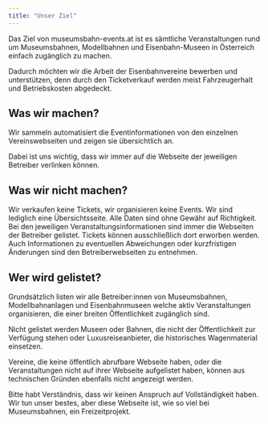 ```yaml
---
title: "Unser Ziel"
---
```


Das Ziel von museumsbahn-events.at ist es sämtliche Veranstaltungen rund um Museumsbahnen, Modellbahnen und
Eisenbahn-Museen in Österreich einfach zugänglich zu machen.

Dadurch möchten wir die Arbeit der Eisenbahnvereine bewerben und unterstützen, denn durch den Ticketverkauf
werden meist Fahrzeugerhalt und Betriebskosten abgedeckt.

## Was wir machen?

Wir sammeln automatisiert die Eventinformationen von den einzelnen Vereinswebseiten und zeigen
sie übersichtlich an.

Dabei ist uns wichtig, dass wir immer auf die Webseite der jeweiligen Betreiber verlinken können.

## Was wir nicht machen?

Wir verkaufen keine Tickets, wir organisieren keine Events. Wir sind lediglich eine Übersichtsseite.
Alle Daten sind ohne Gewähr auf Richtigkeit. Bei den jeweiligen Veranstaltungsinformationen sind immer
die Webseiten der Betreiber gelistet. Tickets können ausschließlich dort erworben werden. Auch 
Informationen zu eventuellen Abweichungen oder kurzfristigen Änderungen sind den Betreiberwebseiten zu entnehmen.

## Wer wird gelistet?

Grundsätzlich listen wir alle Betreiber:innen von Museumsbahnen, Modellbahnanlagen und Eisenbahnmuseen 
welche aktiv Veranstaltungen organisieren, die einer breiten Öffentlichkeit zugänglich sind.

Nicht gelistet werden Museen oder Bahnen, die nicht der Öffentlichkeit zur Verfügung stehen
oder Luxusreiseanbieter, die historisches Wagenmaterial einsetzen.

Vereine, die keine öffentlich abrufbare Webseite haben, oder die Veranstaltungen nicht auf 
ihrer Webseite aufgelistet haben, können aus technischen Gründen ebenfalls nicht angezeigt werden.

Bitte habt Verständnis, dass wir keinen Anspruch auf Vollständigkeit haben. Wir tun unser bestes, aber
diese Webseite ist, wie so viel bei Museumsbahnen, ein Freizeitprojekt. 